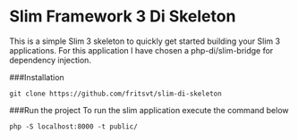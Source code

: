 # Slim Framework 3 Di Skeleton

This is a simple Slim 3 skeleton to quickly get started building your Slim 3 applications.
For this application I have chosen a php-di/slim-bridge for dependency injection.

###Installation
```
git clone https://github.com/fritsvt/slim-di-skeleton
```

###Run the project
To run the slim application execute the command below
```
php -S localhost:8000 -t public/
```